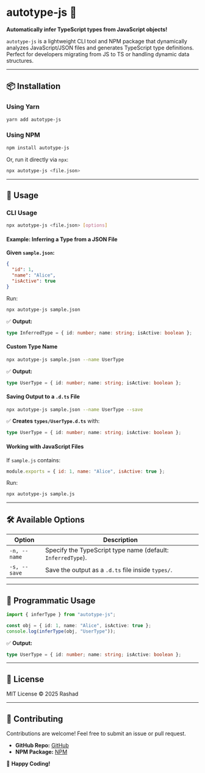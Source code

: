 # autotype-js 🚀

**Automatically infer TypeScript types from JavaScript objects!**

`autotype-js` is a lightweight CLI tool and NPM package that dynamically analyzes JavaScript/JSON files and generates TypeScript type definitions. Perfect for developers migrating from JS to TS or handling dynamic data structures.

---

## 📦 Installation

### **Using Yarn**  
```sh
yarn add autotype-js
```

### **Using NPM**  
```sh
npm install autotype-js
```

Or, run it directly via `npx`:
```sh
npx autotype-js <file.json>
```

---

## 🚀 Usage

### **CLI Usage**

```sh
npx autotype-js <file.json> [options]
```

#### **Example: Inferring a Type from a JSON File**

**Given `sample.json`:**
```json
{
  "id": 1,
  "name": "Alice",
  "isActive": true
}
```
Run:
```sh
npx autotype-js sample.json
```
✅ **Output:**  
```ts
type InferredType = { id: number; name: string; isActive: boolean };
```

#### **Custom Type Name**  
```sh
npx autotype-js sample.json --name UserType
```
✅ **Output:**  
```ts
type UserType = { id: number; name: string; isActive: boolean };
```

#### **Saving Output to a `.d.ts` File**  
```sh
npx autotype-js sample.json --name UserType --save
```
✅ **Creates `types/UserType.d.ts`** with:  
```ts
type UserType = { id: number; name: string; isActive: boolean };
```

#### **Working with JavaScript Files**  
If `sample.js` contains:  
```js
module.exports = { id: 1, name: "Alice", isActive: true };
```
Run:
```sh
npx autotype-js sample.js
```

---

## 🛠 Available Options

| Option       | Description                                                 |
| ------------ | ----------------------------------------------------------- |
| `-n, --name` | Specify the TypeScript type name (default: `InferredType`). |
| `-s, --save` | Save the output as a `.d.ts` file inside `types/`.          |

---

## 📌 Programmatic Usage

```ts
import { inferType } from "autotype-js";

const obj = { id: 1, name: "Alice", isActive: true };
console.log(inferType(obj, "UserType"));
```

✅ **Output:**
```ts
type UserType = { id: number; name: string; isActive: boolean };
```

---

## 📜 License

MIT License © 2025 Rashad

---

## 🌟 Contributing

Contributions are welcome! Feel free to submit an issue or pull request.

- **GitHub Repo:** [GitHub](https://github.com/rashadataf/autotype-js.git)
- **NPM Package:** [NPM](https://www.npmjs.com/package/autotype-js)

🚀 **Happy Coding!**